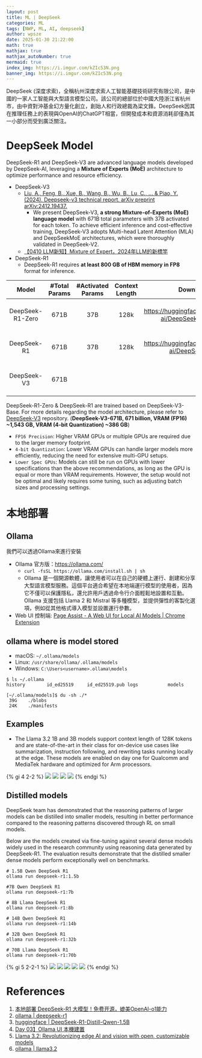 ```yaml
---
layout: post
title: ML | DeepSeek
categories: ML
tags: [NWP, ML, AI, deepseek]
author: wpsze
date: 2025-01-30 21:22:00
math: true
mathjax: true
mathjax_autoNumber: true
mermaid: true
index_img: https://i.imgur.com/kZIc53N.png
banner_img: https://i.imgur.com/kZIc53N.png
---
```


DeepSeek (深度求索)，全稱杭州深度求索人工智能基礎技術研究有限公司，是中國的一家人工智能與大型語言模型公司。該公司的總部位於中國大陸浙江省杭州市，由中資對沖基金幻方量化創立，創始人和行政總裁為梁文鋒。DeepSeek因其在推理任務上的表現與OpenAI的ChatGPT相當，但開發成本和資源消耗卻僅為其一小部分而受到廣泛關注。

# DeepSeek Model

DeepSeek-R1 and DeepSeek-V3 are advanced language models developed by DeepSeek-AI, leveraging a **Mixture of Experts (MoE)** architecture to optimize performance and resource efficiency.

- DeepSeek-V3
  - [Liu, A., Feng, B., Xue, B., Wang, B., Wu, B., Lu, C., ... & Piao, Y. (2024). Deepseek-v3 technical report. arXiv preprint arXiv:2412.19437.](https://arxiv.org/pdf/2412.19437)
    - We present DeepSeek-V3, **a strong Mixture-of-Experts (MoE) language model** with 671B total parameters with 37B activated for each token. To achieve efficient inference and cost-effective training, DeepSeek-V3 adopts Multi-head Latent Attention (MLA) and DeepSeekMoE architectures, which were thoroughly validated in DeepSeek-V2.
  - [【0410 LLM新知】Mixture of Expert，2024年LLM的新標竿](https://axk51013.medium.com/0410-llm%E6%96%B0%E7%9F%A5-mixture-of-expert-2024%E5%B9%B4llm%E7%9A%84%E6%96%B0%E6%A8%99%E7%AB%BF-a51c721fea37)
- DeepSeek-R1
  - DeepSeek-R1 requires **at least 800 GB of HBM memory in FP8** format for inference. 

| Model | #Total Params| #Activated Params | Context Length | Download | VRAM FP8 |
|:----------------:|:--------:|:------------:|:----------:|:-------------:|:-------------:|
| DeepSeek-R1-Zero | 671B | 37B | 128k | <https://huggingface.co/deepseek-ai/DeepSeek-R1-Zero> | at least 800 GB |
| DeepSeek-R1 | 671B |  37B | 128k | <https://huggingface.co/deepseek-ai/DeepSeek-R1> | at least 800 GB |
| DeepSeek-V3 | 671B |      |      | | at least 800 GB | 

DeepSeek-R1-Zero & DeepSeek-R1 are trained based on DeepSeek-V3-Base. For more details regarding the model architecture, please refer to [DeepSeek-V3](https://github.com/deepseek-ai/DeepSeek-V3) repository. (**DeepSeek-V3-671B,	671 billion,	VRAM (FP16) ~1,543 GB, VRAM (4-bit Quantization)	~386 GB**)

- `FP16 Precision`: Higher VRAM GPUs or multiple GPUs are required due to the larger memory footprint.
- `4-bit Quantization`: Lower VRAM GPUs can handle larger models more efficiently, reducing the need for extensive multi-GPU setups.
- `Lower Spec GPUs`: Models can still be run on GPUs with lower specifications than the above recommendations, as long as the GPU is equal or more than VRAM requirements. However, the setup would not be optimal and likely requires some tuning, such as adjusting batch sizes and processing settings.

# 本地部署

## Ollama

我們可以透過Ollama來進行安裝

- Ollama 官方版：<https://ollama.com/>
  - `curl -fsSL https://ollama.com/install.sh | sh`
  - Ollama 是一個開源軟體，讓使用者可以在自己的硬體上運行、創建和分享大型語言模型服務。這個平台適合希望在本地端運行模型的使用者，因為它不僅可以保護隱私，還允許用戶透過命令行介面輕鬆地設置和互動。Ollama 支援包括 Llama 2 和 Mistral 等多種模型，並提供彈性的客製化選項，例如從其他格式導入模型並設置運行參數。
- Web UI 控制端: [Page Assist - A Web UI for Local AI Models | Chrome Extension](https://chromewebstore.google.com/detail/page-assist-%E6%9C%AC%E5%9C%B0-ai-%E6%A8%A1%E5%9E%8B%E7%9A%84-web/jfgfiigpkhlkbnfnbobbkinehhfdhndo)

## ollama where is model stored

- macOS: `~/.ollama/models`
- Linux: `/usr/share/ollama/.ollama/models`
- Windows: `C:\Users<username>.ollama\models`

```console
$ ls ~/.ollama
history        id_ed25519     id_ed25519.pub logs           models

[~/.ollama/models]$ du -sh ./*
 39G	./blobs
 24K	./manifests
```

## Examples

- The Llama 3.2 1B and 3B models support context length of 128K tokens and are state-of-the-art in their class for on-device use cases like summarization, instruction following, and rewriting tasks running locally at the edge. These models are enabled on day one for Qualcomm and MediaTek hardware and optimized for Arm processors.

{% gi 4 2-2 %}
![](https://i.imgur.com/EhgPLta.png)
![](https://i.imgur.com/9Px50B2.png)
![](https://i.imgur.com/3ki4mkk.png)
![](https://i.imgur.com/W9MzN7v.png)
{% endgi %}

## Distilled models

DeepSeek team has demonstrated that the reasoning patterns of larger models can be distilled into smaller models, resulting in better performance compared to the reasoning patterns discovered through RL on small models.

Below are the models created via fine-tuning against several dense models widely used in the research community using reasoning data generated by DeepSeek-R1. The evaluation results demonstrate that the distilled smaller dense models perform exceptionally well on benchmarks.

```console
# 1.5B Qwen DeepSeek R1
ollama run deepseek-r1:1.5b

#7B Qwen DeepSeek R1
ollama run deepseek-r1:7b

# 8B Llama DeepSeek R1
ollama run deepseek-r1:8b

# 14B Qwen DeepSeek R1
ollama run deepseek-r1:14b

# 32B Qwen DeepSeek R1
ollama run deepseek-r1:32b

# 70B Llama DeepSeek R1
ollama run deepseek-r1:70b
```

{% gi 5 2-2-1 %}
![](https://i.imgur.com/j0QwgGs.png)
![](https://i.imgur.com/ypBX0bL.png)
![](https://i.imgur.com/Jq9gqaJ.png)
![](https://i.imgur.com/knX3TwB.png)
![](https://i.imgur.com/SyCFPAZ.png)
{% endgi %}

# References

1. [本地部署 DeepSeek-R1 大模型！免费开源，媲美OpenAI-o1能力](https://www.freedidi.com/18341.html)
2. [ollama | deepseek-r1](https://ollama.com/library/deepseek-r1:1.5b)
3. [huggingface | DeepSeek-R1-Distill-Qwen-1.5B](https://huggingface.co/deepseek-ai/DeepSeek-R1-Distill-Qwen-1.5B)
4. [Day 03】Ollama UI 本機建置](https://ithelp.ithome.com.tw/m/articles/10343826)
5. [Llama 3.2: Revolutionizing edge AI and vision with open, customizable models](https://ai.meta.com/blog/llama-3-2-connect-2024-vision-edge-mobile-devices/)
6. [ollama | llama3.2](https://ollama.com/library/llama3.2)
